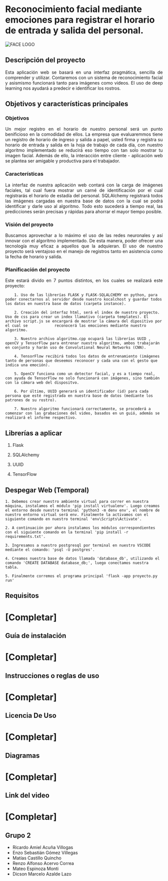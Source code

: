 # **Reconocimiento facial mediante emociones para registrar el horario de entrada y salida del personal.**

![FACE LOGO](https://github.com/CS1103/proyecto-final---te02---202301-pf0220231-grupo2/assets/132113148/fdd5866b-608b-4801-ab0b-370b76446133)



## Descripción del proyecto
<p align="justify">
Esta aplicación web se basará en una interfaz pragmática, sencilla de comprender y utilizar. Contaremos con un sistema de reconocimiento facial y asismismo funcionará tanto para imágenes como videos. El uso de deep learning nos ayudará a predecir e identificar los rostros.
</p>


## **Objetivos y características principales**
### Objetivos
<p align="justify">
    Un mejor registro en el horario de nuestro personal será un punto benificioso en la comodidad de ellos. La empresa que evaluaremmos tiene un registro de horario de ingreso y salida a papel, usted firma y registra su horario de entrada y salida en la hoja de trabajo de cada día, con nuestro algoritmo implementado se reducirá eso tiempo con tan solo mostrar tu imagen facial. Además de ello, la interacción entre cliente - aplicación web se plantea ser amigable y productiva para el trabajador.
</p>

### Características
<p align="justify">
    La interfaz de nuestra aplicación web contará con la carga de imágenes faciales, tal cual fuera mostrar un carné de identificación por el cual registrarás el horario de estadía del personal. SQLAlchemy registrará todos las imágenes cargadas en nuestra base de datos con la cual se podrá identificar y darle uso al algoritmo. Todo esto sucederá a tiempo real, las predicciones serán precisas y rápidas para ahorrar el mayor tiempo posible.
</p>


### Visión del proyecto
<p align="justify">
    Buscamos aprovechar a lo máximo el uso de las redes neuronales y así innovar con el algoritmo implementado. De esta manera, poder ofrecer una tecnología muy eficaz a aquellos que la adquieran. El uso de nuestro proyecto será ventajoso en el manejo de registros tanto en asistencia como la fecha de horario y salida.
</p>

### Planificación del proyecto
<p align="justify">
    Este estará divido en 7 puntos distintos, en los cuales se realizará este proyecto:
    
        1. Uso de las librerías FLASK y FLASK-SQLALCHEMY en python, para poder conectarnos al servidor desde nuestro kocalchost y guardar todos los datos en nuestra base de datos (carpeta instance).
    
        2. Creación del interfaz html, será el index de nuestro proyecto. Uso de css para crear un index llamativo (carpeta templates). El archivo script.js se encargará de mostrar la cámara del dipositivo por el cual se            reconocerá las emociones mediante nuestro algoritmo.
    
        3. Nuestro archivo algoritmo.cpp ocupará las librerías UUID , openCV y TensorFlow para entrenar nuestro algoritmo, ambos trabajarán en conjunto y harán uso de Convolutional Neural Networks (CNN). 
    
        4. TensorFlow recibirá todos los datos de entrenamiento (imágenes tanto de personas que deseemos reconocer y cada una con el gesto que indica una emoción).
    
        5. OpenCV funciona como un detector facial, y es a tiempo real, con ayuda de TensorFlow no solo funcionará con imágenes, sino también con la cámara web del dispositvo.
    
        6. Por último, UUID generará un identificador (id) para cada persona que esté registrada en nuestra base de datos (mediante los patrones de su rostro).
    
        7. Nuestro algoritmo funcionará correctamente, se procederá a comenzar con las grabaciones del video, basados en un guió, además se realizará el informe respectivo.
</p>

## Librerías a aplicar

1. Flask

2. SQLAlchemy

3. UUID

4. TensorFlow

## Despegar Web (Temporal)
<p align="justify">
    
    1. Debemos crear nuestro ambiente virtual para correr en nuestra máquina, instalamos el módulo 'pip install virtualenv'. Luego creamos el entorno desde nuestra terminal 'python3 -m denv env', el nombre de nuestro entorno virtual será env. Finalmente la activamos con el siguiente comando en nuestro terminal 'env\Scripts\Activate'.
    
    2. A continuación por ahora instalamos los módulos correspondientes con el siguiente comando en la terminal 'pip install -r requirements.txt'.
    
    3. Ingresamos a nuestro postgresql por terminal en nuestro VSCODE mediante el comando: 'psql -U postgres'.
    
    4. Creamos nuestra base de datos llamada 'database_db', utilizando el comando 'CREATE DATABASE database_db;', luego conectamos nuestra tabla.
    
    5. Finalmente corremos el programa principal 'flask -app proyecto.py run'
    
## Requisitos
# [Completar]
    
## Guía de instalación
# [Completar]
    
## Instrucciones o reglas de uso
 # [Completar]

## Licencia De Uso
# [Completar]
    
## Diagramas
# [Completar]
    
## Link del video
# [Completar]
    
## Grupo 2
- Ricardo Amiel Acuña Villogas
- Enzo Sebastián Gómez Villegas
- Matías Castillo Quincho
- Renzo Alfonso Acervo Correa
- Mateo Espinoza Monti
- Dicson Marcelo Azalde Lazo
    
    
    



